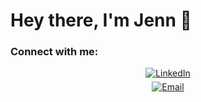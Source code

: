 # Hey there, I'm Jenn 👋

### Connect with me:
<p align="center">
<a href="https://www.linkedin.com/in/jennifer-alexandria-quintal-419b527a/" target="_blank">
<img alt="LinkedIn" src="https://img.shields.io/badge/-LINKEDIN-pink" style="margin-bottom: 5px;">
</a>
<br>

<a href="mailto:quintal.jenn@gmail.com?subject=Found%20you%20on%20Github!&body=Hi%20Jenn%2C" target="_blank">
<img alt="Email" src="https://img.shields.io/badge/-EMAIL-purple" style="margin-bottom: 5px;">
</a>
<br>

<!--
**quinjenn/quinjenn** is a ✨ _special_ ✨ repository because its `README.md` (this file) appears on your GitHub profile.

Here are some ideas to get you started:

- 🔭 I’m currently working on ...
- 🌱 I’m currently learning ...
- 👯 I’m looking to collaborate on ...
- 🤔 I’m looking for help with ...
- 💬 Ask me about ...
- 📫 How to reach me: ...
- 😄 Pronouns: ...
- ⚡ Fun fact: ...
-->
